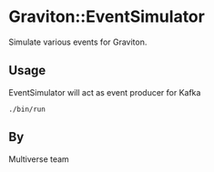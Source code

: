 Graviton::EventSimulator
====

Simulate various events for Graviton.

## Usage

EventSimulator will act as event producer for Kafka

```
./bin/run
```


## By
Multiverse team
